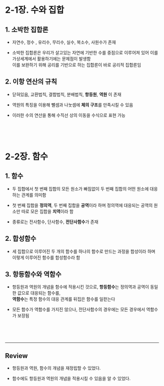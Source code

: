# 2-1장. 수와 집합
## 1. 소박한 집합론
- 자연수, 정수 , 유리수, 무리수, 실수, 복소수, 사원수가 존재

- 소박한 집합론은 우리가 살고있는 자연에 기반한 수를 중점으로 이루어져 있어 이를 가상세계에서 활용하기에는 문제점이 발생함<br>
이를 보완하기 위해 공리를 기반으로 하는 집합론이 바로 공리적 집합론임

## 2. 이항 연산의 규칙
- 닫혀있음, 교환법칙, 결합법칙, 분배법칙, **항등원**, **역원** 이 존재

- 역원의 특징을 이용해 뺄셈과 나눗셈에 **체의 구조**를 만족시킬 수 있음

- 이러한 수의 연산을 통해 수직선 상의 이동을 수식으로 표현 가능 
<br>
<br>
<br>

# 2-2장. 함수
## 1. 함수
- 두 집합에서 첫 번째 집합의 모든 원소가 빠짐없이 두 번째 집합의 어떤 원소에 대응하는 관계를 의미함

- 첫 번째 집합을 **정의역**, 두 번째 집합을 **공역**이라 하며 정의역에 대응되는 공역의 원소만 따로 모은 집합을 **치역**이라 함 

- 종류로는 전사함수, 단사함수, **전단사함수**가 존재

## 2. 합성함수
- 세 집합으로 이루어진 두 개의 함수를 하나의 함수로 만드는 과정을 합성이라 하며 이렇게 이루어진 함수를 합성함수라 함

## 3. 항등함수와 역함수
- 항등원과 역원의 개념을 함수에 적용시킨 것으로, **항등함수**는 정의역과 공역이 동일한 값으로 대응되는 함수를,<br>
**역함수**는 특정 함수의 대응 관계를 뒤집은 함수를 일컫는다

- 모든 함수가 역함수를 가지진 않으나, 전단사함수의 경우에는 모든 경우에서 역함수가 보장됨
<br>
<br>
<br>

---
## Review
- 항등원과 역원, 함수의 개념을 재정립할 수 있었다.

- 함수에도 항등원과 역원의 개념을 적용시킬 수 있음을 알 수 있었다.